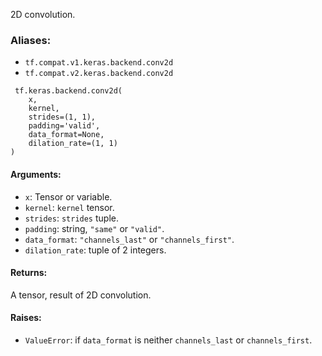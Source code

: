 2D convolution.
### Aliases:
- `tf.compat.v1.keras.backend.conv2d`
- `tf.compat.v2.keras.backend.conv2d`

```
 tf.keras.backend.conv2d(
    x,
    kernel,
    strides=(1, 1),
    padding='valid',
    data_format=None,
    dilation_rate=(1, 1)
)
```
#### Arguments:
- `x`: Tensor or variable.
- `kernel`: `kernel` tensor.
- `strides`: `strides` tuple.
- `padding`: string, `"same"` or `"valid"`.
- `data_format`: `"channels_last"` or `"channels_first"`.
- `dilation_rate`: tuple of 2 integers.
#### Returns:
A tensor, result of 2D convolution.
#### Raises:
- `ValueError`: if `data_format` is neither `channels_last` or `channels_first`.
